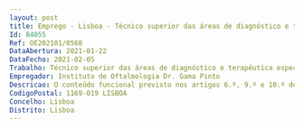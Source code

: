 ```yaml
--- 
layout: post
title: Emprego - Lisboa - Técnico superior das áreas de diagnóstico e terapêutica especialista
Id: 84055
Ref: OE202101/0568
DataAbertura: 2021-01-22
DataFecho: 2021-02-05
Trabalho: Técnico superior das áreas de diagnóstico e terapêutica especialista
Empregador: Instituto de Oftalmologia Dr. Gama Pinto
Descricao: O conteúdo funcional previsto nos artigos 6.º, 9.º e 10.º do Decreto Lei n.º 111 2017, de 31 de agosto,Perfil de competências  O enunciado no artigo 5.º do mesmo diploma legal.
CodigoPostal: 1169-019 LISBOA
Concelho: Lisboa
Distrito: Lisboa
--- 
```

